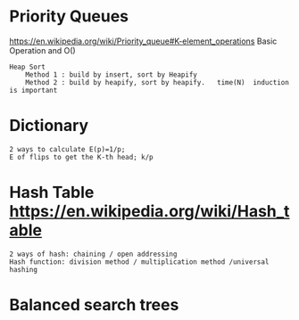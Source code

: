 # Priority Queues 
https://en.wikipedia.org/wiki/Priority_queue#K-element_operations
    Basic Operation and O()
    
    Heap Sort
        Method 1 : build by insert, sort by Heapify
        Method 2 : build by heapify, sort by heapify.   time(N)  induction is important



# Dictionary 
    2 ways to calculate E(p)=1/p;
    E of flips to get the K-th head; k/p
# Hash Table https://en.wikipedia.org/wiki/Hash_table
    2 ways of hash: chaining / open addressing
    Hash function: division method / multiplication method /universal hashing
    
# Balanced search trees

